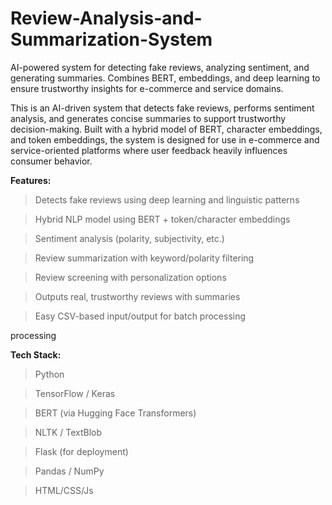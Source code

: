 # Review-Analysis-and-Summarization-System
AI-powered system for detecting fake reviews, analyzing sentiment, and generating summaries. Combines BERT, embeddings, and deep learning to ensure trustworthy insights for e-commerce and service domains.


This is an AI-driven system that detects fake reviews, performs sentiment analysis, and generates concise summaries to support trustworthy decision-making. Built with a hybrid model of BERT, character embeddings, and token embeddings, the system is designed for use in e-commerce and service-oriented platforms where user feedback heavily influences consumer behavior.

**Features:**

> Detects fake reviews using deep learning and linguistic patterns

> Hybrid NLP model using BERT + token/character embeddings

> Sentiment analysis (polarity, subjectivity, etc.)

> Review summarization with keyword/polarity filtering

> Review screening with personalization options

> Outputs real, trustworthy reviews with summaries

> Easy CSV-based input/output for batch processing

processing

**Tech Stack:**

> Python

> TensorFlow / Keras

> BERT (via Hugging Face Transformers)

> NLTK / TextBlob

> Flask (for deployment)

> Pandas / NumPy

> HTML/CSS/Js
